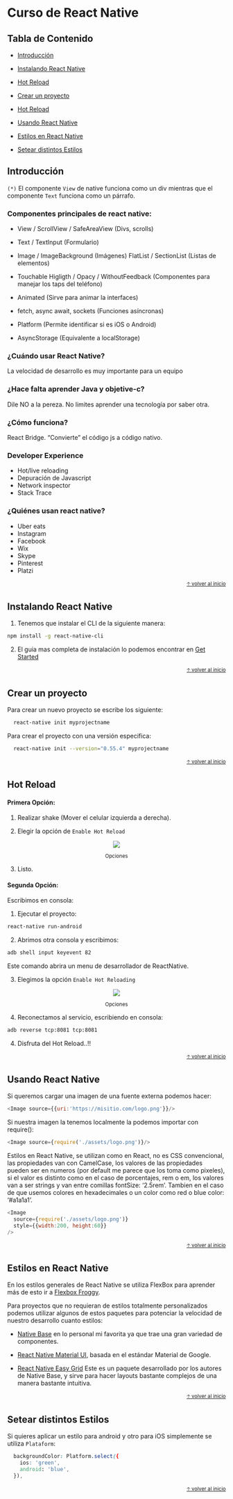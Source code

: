 # Curso de React Native


## Tabla de Contenido

  - [Introducción](#introducción)

  - [Instalando React Native](#instalando-react-native)

  - [Hot Reload](#hot-reload)

  - [Crear un proyecto](#crear-un-proyecto)

  - [Hot Reload](#hot-reload)

  - [Usando React Native](#usando-react-native)

  - [Estilos en React Native](#rstilos-en-react-native)

  - [Setear distintos Estilos](#setear-distintos-estilos)

## Introducción

`(*)` El componente `View` de native funciona como un div mientras que el componente `Text` funciona como un párrafo.

### Componentes principales de react native:

- View / ScrollView / SafeAreaView (Divs, scrolls)

- Text / TextInput (Formulario)

- Image / ImageBackground (Imágenes)
FlatList / SectionList (Listas de elementos)

- Touchable Higligth / Opacy / WithoutFeedback (Componentes para manejar los taps del teléfono)

- Animated (Sirve para animar la interfaces)

- fetch, async await, sockets (Funciones asíncronas)

- Platform (Permite identificar si es iOS o Android)

- AsyncStorage (Equivalente a localStorage)

### ¿Cuándo usar React Native?
La velocidad de desarrollo es muy importante para un equipo

### ¿Hace falta aprender Java y objetive-c?
Dile NO a la pereza. No limites aprender una tecnología por saber otra.

### ¿Cómo funciona?
React Bridge. “Convierte” el código js a código nativo.

### Developer Experience

- Hot/live reloading
- Depuración de Javascript
- Network inspector
- Stack Trace

### ¿Quiénes usan react native?

- Uber eats
- Instagram
- Facebook
- Wix
- Skype
- Pinterest
- Platzi


<div align="right">
  <small><a href="#tabla-de-contenido">🡡 volver al inicio</a></small>
</div>


## Instalando React Native

  1. Tenemos que instalar el CLI de la siguiente manera:

  ```sh
  npm install -g react-native-cli
  ```
  2. El guia mas completa de instalación lo podemos encontrar
     en [Get Started](https://facebook.github.io/react-native/docs/getting-started.html)

<div align="right">
  <small><a href="#tabla-de-contenido">🡡 volver al inicio</a></small>
</div>


## Crear un proyecto

  Para crear un nuevo proyecto se escribe los siguiente:

  ```sh
    react-native init myprojectname
  ```

  Para crear el proyecto con una versión especifica:
  ```sh
    react-native init --version="0.55.4" myprojectname
  ```

<div align="right">
  <small><a href="#tabla-de-contenido">🡡 volver al inicio</a></small>
</div>


## Hot Reload

#### Primera Opción:
  1. Realizar shake (Mover el celular izquierda a derecha).

  2. Elegir la opción de `Enable Hot Reload`

  <div align="center">
    <img src="static/opciones.jpg">
    <small><p>Opciones</p></small>
  </div>

  3. Listo.

#### Segunda Opción:
  Escribimos en consola:

  1. Ejecutar el proyecto:

  ```sh
  react-native run-android
  ```
  2. Abrimos otra consola y escribimos:

  ```sh
  adb shell input keyevent 82
  ```

  Este comando abrira un menu de desarrollador de ReactNative.

  3. Elegimos la opción `Enable Hot Reloading`

  <div align="center">
    <img src="static/opciones.jpg">
    <small><p>Opciones</p></small>
  </div>

  4. Reconectamos al servicio, escribiendo en consola:

  ```sh
  adb reverse tcp:8081 tcp:8081
  ```
  
  4. Disfruta del Hot Reload..!!


<div align="right">
  <small><a href="#tabla-de-contenido">🡡 volver al inicio</a></small>
</div>


## Usando React Native

  Si queremos cargar una imagen de una fuente externa podemos hacer:

  ```js
  <Image source={{uri:'https://misitio.com/logo.png'}}/>
  ```

  Si nuestra imagen la tenemos localmente la podemos importar con require():

  ```js
  <Image source={require('./assets/logo.png')}/>
  ```

  Estilos en React Native, se utilizan como en React, no es CSS convencional, las propiedades van con CamelCase, los valores de las propiedades pueden ser en numeros (por default me parece que los toma como pixeles), si el valor es distinto como en el caso de porcentajes, rem o em, los valores van a ser strings y van entre comillas fontSize: ‘2.5rem’. Tambien en el caso de que usemos colores en hexadecimales o un color como red o blue color: ‘#a1a1a1’.

  ```js
  <Image
    source={require('./assets/logo.png')}
    style={{width:200, height:60}}
  />
  ```

<div align="right">
  <small><a href="#tabla-de-contenido">🡡 volver al inicio</a></small>
</div>


## Estilos en React Native

  En los estilos generales de React Native se utiliza FlexBox
  para aprender más de esto ir a [Flexbox Froggy](https://flexboxfroggy.com/#es).

  Para proyectos que no requieran de estilos totalmente personalizados podemos utilizar algunos de estos paquetes para potenciar la velocidad de nuestro desarrollo cuanto estilos:

  - [Native Base](http://docs.nativebase.io/Components.html#Components) en lo personal mi favorita ya que trae una gran variedad de componentes.

  - [React Native Material UI](https://www.npmjs.com/package/react-native-material-ui), basada en el estándar Material de Google.

  - [React Native Easy Grid](https://www.npmjs.com/package/react-native-easy-grid) Este es un paquete desarrollado por los autores de Native Base, y sirve para hacer layouts bastante complejos de una manera bastante intuitiva.


<div align="right">
  <small><a href="#tabla-de-contenido">🡡 volver al inicio</a></small>
</div>


## Setear distintos Estilos
  Si quieres aplicar un estilo para android y otro para iOS simplemente
  se utiliza `Plataform`:

```css
  backgroundColor: Platform.select({
    ios: 'green',
    android: 'blue',
  }),
```

<div align="right">
  <small><a href="#tabla-de-contenido">🡡 volver al inicio</a></small>
</div>